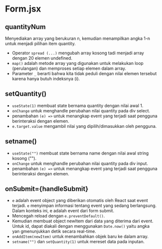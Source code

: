 # Form.jsx
## quantityNum
  Menyediakan array yang berukuran n, kemudian menampilkan angka 1-n untuk menjadi pilihan item quantity.
  - Operator `spread (...)` mengubah array kosong tadi menjadi array dengan 20 elemen undefined.
  - `map()` adalah metode array yang digunakan untuk melakukan loop (perulangan) dan memproses setiap elemen dalam array.
  - Parameter `_` berarti bahwa kita tidak peduli dengan nilai elemen tersebut karena hanya butuh indeksnya (i).
## setQuantity()
  - `useState(1)` membuat state bernama quantity dengan nilai awal 1.
  - `onChange` untuk menghandle perubahan nilai quantity pada div select.
  - penambahan `(e) =>` untuk menangkap event yang terjadi saat pengguna berinteraksi dengan elemen.
  - `e.target.value` mengambil nilai yang dipilih/dimasukkan oleh pengguna.
## setname()
  -  `useState("")` membuat state bernama name dengan nilai awal string kosong ("").
  -  `onChange` untuk menghandle perubahan nilai quantity pada div input.
  -  penambahan `(e) =>` untuk menangkap event yang terjadi saat pengguna berinteraksi dengan elemen.
## onSubmit={handleSubmit}
  - `e` adalah event object yang diberikan otomatis oleh React saat event terjadi. `e` menyimpan informasi tentang event yang sedang berlangsung. Dalam konteks ini, e adalah event dari form submit.
  - Mencegah reload dengan `e.preventDefault()`.
  - Kemudian membuat object newItem dari data yang diterima dari event. Untuk id, dapat diakali dengan menggunakan `Date.now()` yaitu angka yan gmenunjukkan detik secara real-time.
  - `onAddItem(newItem)` untuk menambahkan objek baru ke dalam array.
  - `setname("")` dan `setQuantity(1)` untuk mereset data pada inputan.
